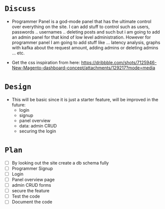 # `Discuss`

- Programmer Panel is a god-mode panel that has the ultimate control over everything on the site. I can add stuff to control such as users, passwords .. usernames .. deleting posts and such but i am going to add an admin panel for that kind of low level administration.  However for programmer panel I am going to add stuff like ... latency analysis, graphs with kafka about the request amount, adding admins or deleting admins ... etc.

- Get the css inspiration from here: https://dribbble.com/shots/7125946-New-Magento-dashboard-concept/attachments/129217?mode=media

# `Design`

- This will be basic since it is just a starter feature, will be improved in the future:
  - login
  - signup
  - panel overview
  - data: admin CRUD
  - securing the login

# `Plan`

  - [ ] By looking out the site create a db schema fully
  - [ ] Programmer Signup
  - [ ] Login
  - [ ] Panel overview page
  - [ ] admin CRUD forms
  - [ ] secure the feature
  - [ ] Test the code
  - [ ] Document the code
